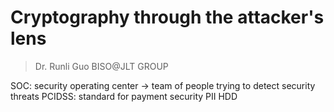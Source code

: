 # Cryptography through the attacker's lens
> Dr. Runli Guo
> BISO@JLT GROUP

SOC: security operating center
-> team of people trying to detect security threats
PCIDSS: standard for payment security
PII
HDD